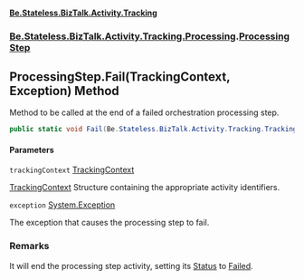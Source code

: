 #### [Be.Stateless.BizTalk.Activity.Tracking](README.md 'README')
### [Be.Stateless.BizTalk.Activity.Tracking.Processing](Be.Stateless.BizTalk.Activity.Tracking.Processing.md 'Be.Stateless.BizTalk.Activity.Tracking.Processing').[ProcessingStep](ProcessingStep.md 'Be.Stateless.BizTalk.Activity.Tracking.Processing.ProcessingStep')

## ProcessingStep.Fail(TrackingContext, Exception) Method

Method to be called at the end of a failed orchestration processing step.

```csharp
public static void Fail(Be.Stateless.BizTalk.Activity.Tracking.TrackingContext trackingContext, System.Exception exception);
```
#### Parameters

<a name='Be.Stateless.BizTalk.Activity.Tracking.Processing.ProcessingStep.Fail(Be.Stateless.BizTalk.Activity.Tracking.TrackingContext,System.Exception).trackingContext'></a>

`trackingContext` [TrackingContext](TrackingContext.md 'Be.Stateless.BizTalk.Activity.Tracking.TrackingContext')

[TrackingContext](TrackingContext.md 'Be.Stateless.BizTalk.Activity.Tracking.TrackingContext')
            Structure containing the appropriate activity identifiers.

<a name='Be.Stateless.BizTalk.Activity.Tracking.Processing.ProcessingStep.Fail(Be.Stateless.BizTalk.Activity.Tracking.TrackingContext,System.Exception).exception'></a>

`exception` [System.Exception](https://docs.microsoft.com/en-us/dotnet/api/System.Exception 'System.Exception')

The exception that causes the processing step to fail.

### Remarks
It will end the processing step activity, setting its [Status](ProcessingStep.Status.md 'Be.Stateless.BizTalk.Activity.Tracking.Processing.ProcessingStep.Status') to [Failed](TrackingStatus.Failed.md 'Be.Stateless.BizTalk.Activity.Tracking.TrackingStatus.Failed').
